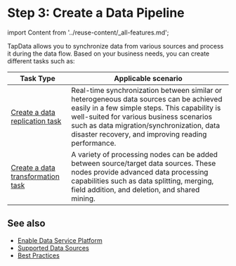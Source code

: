 # Step 3: Create a Data Pipeline

import Content from '../reuse-content/_all-features.md';

<Content />

TapData allows you to synchronize data from various sources and process it during the data flow. Based on your business needs, you can create different tasks such as:

| Task Type | Applicable scenario |
| ------------------------------------------------------------ | ------------------------------------------------------------ |
| [Create a data replication task](../user-guide/copy-data/create-task.md) | Real-time synchronization between similar or heterogeneous data sources can be achieved easily in a few simple steps. This capability is well-suited for various business scenarios such as data migration/synchronization, data disaster recovery, and improving reading performance. |
| [Create a data transformation task](../user-guide/data-development/create-task.md) | A variety of processing nodes can be added between source/target data sources. These nodes provide advanced data processing capabilities such as data splitting, merging, field addition, and deletion, and shared mining.  |

## See also

* [Enable Data Service Platform](../user-guide/real-time-data-hub/daas-mode/enable-daas-mode.md)
* [Supported Data Sources](../prerequisites/supported-databases.md)
* [Best Practices](../best-practice/README.md)